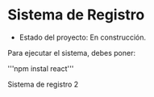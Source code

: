<h1>Sistema de Registro</h1>

- Estado del proyecto: En construcción.

Para ejecutar el sistema, debes poner:

'''npm instal react'''

Sistema de registro 2
